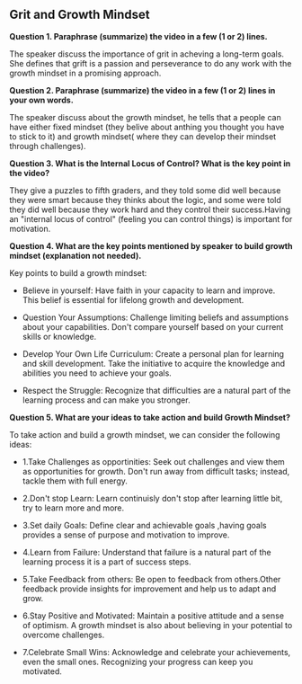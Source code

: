 ## Grit and Growth Mindset ##

**Question 1.  Paraphrase (summarize) the video in a few (1 or 2) lines.**

The speaker discuss the importance of grit in acheving a long-term goals. She defines that grift is a passion and perseverance to do any work with the growth mindset in a promising approach.

**Question 2. Paraphrase (summarize) the video in a few (1 or 2) lines in your own words.**

The speaker discuss about the growth mindset, he tells that a people can have either fixed mindset (they belive about anthing you thought you have to stick to it) and growth mindset( where they can develop their mindset through challenges).

**Question 3. What is the Internal Locus of Control? What is the key point in the video?**

They give a puzzles to fifth graders, and they told some did well because they were smart because they thinks about the logic, and some were told they did well because they work hard and they control their success.Having an "internal locus of control" (feeling you can control things) is important for motivation.

**Question 4. What are the key points mentioned by speaker to build growth mindset (explanation not needed).**

 Key points to build a growth mindset:

-   Believe in yourself: Have faith in your capacity to learn and improve. This belief is essential for lifelong growth and development.

-   Question Your Assumptions: Challenge limiting beliefs and assumptions about your capabilities. Don't compare yourself based on your current skills or knowledge.

-    Develop Your Own Life Curriculum: Create a personal plan for learning and skill development. Take the initiative to acquire the knowledge and abilities you need to achieve your goals.

-    Respect the Struggle: Recognize that difficulties are a natural part of the learning process and can make you stronger.

**Question 5. What are your ideas to take action and build Growth Mindset?**

  To take action and build a growth mindset, we can consider the following ideas:

-  1.Take Challenges as opportinities: Seek out challenges and view them as opportunities for growth. Don't run away from difficult tasks; instead, tackle them with full energy.

-  2.Don't stop Learn: Learn continuisly don't stop after learning little bit, try to learn more and more.

-  3.Set daily Goals: Define clear and achievable goals ,having goals provides a sense of purpose and motivation to improve.

-  4.Learn from Failure: Understand that failure is a natural part of the learning process it is a part of success steps. 

-  5.Take Feedback from others: Be open to feedback from others.Other feedback provide insights for improvement and help us to adapt and grow.

-  6.Stay Positive and Motivated: Maintain a positive attitude and a sense of optimism. A growth mindset is also about believing in your potential to overcome challenges.

-  7.Celebrate Small Wins: Acknowledge and celebrate your achievements, even the small ones. Recognizing your progress can keep you motivated.

